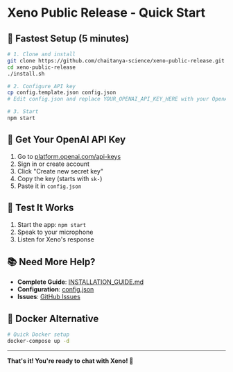 # Xeno Public Release - Quick Start

## 🚀 Fastest Setup (5 minutes)

```bash
# 1. Clone and install
git clone https://github.com/chaitanya-science/xeno-public-release.git
cd xeno-public-release
./install.sh

# 2. Configure API key
cp config.template.json config.json
# Edit config.json and replace YOUR_OPENAI_API_KEY_HERE with your OpenAI API key

# 3. Start
npm start
```

## 🔑 Get Your OpenAI API Key

1. Go to [platform.openai.com/api-keys](https://platform.openai.com/api-keys)
2. Sign in or create account
3. Click "Create new secret key"
4. Copy the key (starts with `sk-`)
5. Paste it in `config.json`

## 🎯 Test It Works

1. Start the app: `npm start`
2. Speak to your microphone
3. Listen for Xeno's response

## 📚 Need More Help?

- **Complete Guide**: [INSTALLATION_GUIDE.md](INSTALLATION_GUIDE.md)
- **Configuration**: [config.json](config.json)
- **Issues**: [GitHub Issues](https://github.com/chaitanya-science/xeno-public-release/issues)

## 🐳 Docker Alternative

```bash
# Quick Docker setup
docker-compose up -d
```

---

**That's it! You're ready to chat with Xeno! 🤖**